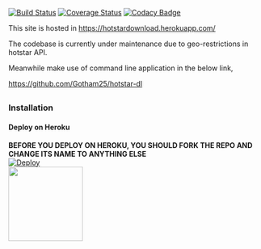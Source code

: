 [![Build Status](https://travis-ci.org/Gotham25/Hotstar-Video-Download.svg?branch=master)](https://travis-ci.org/Gotham25/Hotstar-Video-Download)  [![Coverage Status](https://coveralls.io/repos/github/Gotham25/Hotstar-Video-Download/badge.svg?branch=master)](https://coveralls.io/github/Gotham25/Hotstar-Video-Download?branch=master)  [![Codacy Badge](https://api.codacy.com/project/badge/Grade/ab8ff7dc7e69408c9c78ff37405c589f)](https://www.codacy.com/app/gowtham25alaguraj/Hotstar-Video-Download?utm_source=github.com&amp;utm_medium=referral&amp;utm_content=Gotham25/Hotstar-Video-Download&amp;utm_campaign=Badge_Grade)

This site is hosted in https://hotstardownload.herokuapp.com/

The codebase is currently under maintenance due to geo-restrictions in hotstar API.

Meanwhile make use of command line application in the below link,

https://github.com/Gotham25/hotstar-dl
##
### Installation
#### Deploy on Heroku
**BEFORE YOU DEPLOY ON HEROKU, YOU SHOULD FORK THE REPO AND CHANGE ITS NAME TO ANYTHING ELSE**<br>
[![Deploy](https://www.herokucdn.com/deploy/button.svg)](https://heroku.com/deploy)</br>
<a href="https://youtu.be/LCrkRTMkmzE">
  <img src="https://img.shields.io/badge/How%20to-Deploy-red?logo=youtube" width="147">
</a><br>
